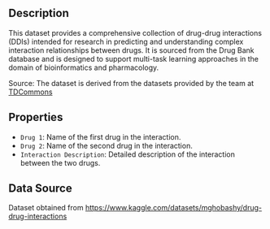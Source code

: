 ## Description

This dataset provides a comprehensive collection of drug-drug interactions (DDIs) intended for research in predicting and understanding complex interaction relationships between drugs. It is sourced from the Drug Bank database and is designed to support multi-task learning approaches in the domain of bioinformatics and pharmacology.

Source: The dataset is derived from the datasets provided by the team at [TDCommons](https://tdcommons.ai/multi_pred_tasks/ddi/)

## Properties

- `Drug 1`: Name of the first drug in the interaction.
- `Drug 2`: Name of the second drug in the interaction.
- `Interaction Description`: Detailed description of the interaction between the two drugs.

## Data Source

Dataset obtained from https://www.kaggle.com/datasets/mghobashy/drug-drug-interactions